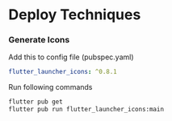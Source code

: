# Deploy Techniques

### Generate Icons
Add this to config file (pubspec.yaml)
```yaml
flutter_launcher_icons: ^0.8.1
```

Run following commands
```sh
flutter pub get
flutter pub run flutter_launcher_icons:main
```
